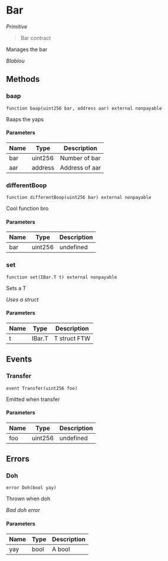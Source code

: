 # Bar

*Primitive*

> Bar contract

Manages the bar

*Blablou*

## Methods

### baap

```solidity
function baap(uint256 bar, address aar) external nonpayable
```

Baaps the yaps



#### Parameters

| Name | Type | Description |
|---|---|---|
| bar | uint256 | Number of bar
| aar | address | Address of aar

### differentBoop

```solidity
function differentBoop(uint256 bar) external nonpayable
```

Cool function bro



#### Parameters

| Name | Type | Description |
|---|---|---|
| bar | uint256 | undefined

### set

```solidity
function set(IBar.T t) external nonpayable
```

Sets a T

*Uses a struct*

#### Parameters

| Name | Type | Description |
|---|---|---|
| t | IBar.T | T struct FTW



## Events

### Transfer

```solidity
event Transfer(uint256 foo)
```

Emitted when transfer



#### Parameters

| Name | Type | Description |
|---|---|---|
| foo  | uint256 | undefined |



## Errors

### Doh

```solidity
error Doh(bool yay)
```

Thrown when doh

*Bad doh error*

#### Parameters

| Name | Type | Description |
|---|---|---|
| yay | bool | A bool |


